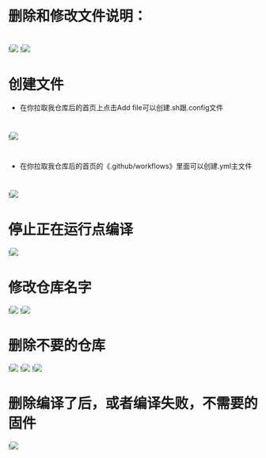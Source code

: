 # 删除和修改文件说明：
#
!<img src="https://github.com/kurumiess/OP_README/blob/master/doc/s1.png" />
!<img src="https://github.com/kurumiess/OP_README/blob/master/doc/s2.png" />
#
#
#
# 创建文件
- 在你拉取我仓库后的首页上点击Add file可以创建.sh跟.config文件
#
!<img src="https://github.com/kurumiess/OP_README/blob/master/doc/s4.png" />
#
#
#
- 在你拉取我仓库后的首页的《.github/workflows》里面可以创建.yml主文件
#
!<img src="https://github.com/kurumiess/OP_README/blob/master/doc/s3.png" />
#
#
#
# 停止正在运行点编译
!<img src="https://github.com/kurumiess/OP_README/blob/master/doc/s6.png" />
#
#
#
# 修改仓库名字
!<img src="https://github.com/kurumiess/OP_README/blob/master/doc/s7.png" />
!<img src="https://github.com/kurumiess/OP_README/blob/master/doc/s8.png" />
#
#
#
# 删除不要的仓库
!<img src="https://github.com/kurumiess/OP_README/blob/master/doc/s7.png" />
!<img src="https://github.com/kurumiess/OP_README/blob/master/doc/s9.png" />
!<img src="https://github.com/kurumiess/OP_README/blob/master/doc/s10.png" />
#
#
#
#
# 删除编译了后，或者编译失败，不需要的固件
!<img src="https://github.com/kurumiess/OP_README/blob/master/doc/s5.png" />
